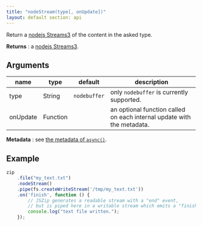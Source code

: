 ```yaml
---
title: "nodeStream(type[, onUpdate])"
layout: default section: api
---
```


Return a [nodejs Streams3](https://github.com/nodejs/readable-stream)
of the content in the asked type.

__Returns__ : a [nodejs Streams3](https://github.com/nodejs/readable-stream).

## Arguments

name     | type     | default      | description
---------|----------|--------------|------------
type     | String   | `nodebuffer` | only `nodebuffer` is currently supported.
onUpdate | Function |              | an optional function called on each internal update with the metadata.

__Metadata__ :
see [the metadata of `async()`]({{site.baseurl}}/documentation/api_zipobject/async.html#onupdate-callback).

## Example

```js
zip
    .file("my_text.txt")
    .nodeStream()
    .pipe(fs.createWriteStream('/tmp/my_text.txt'))
    .on('finish', function () {
        // JSZip generates a readable stream with a "end" event,
        // but is piped here in a writable stream which emits a "finish" event.
        console.log("text file written.");
    });
```
